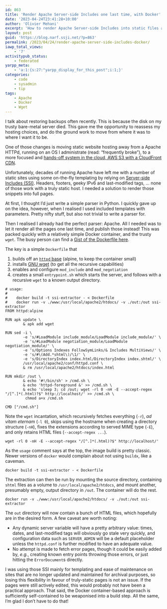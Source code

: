 ```yaml
---
id: 863
title: 'Render Apache Server-side Includes one last time, with Docker'
date: '2023-04-24T23:41:28+10:00'
author: 'Olivier Mehani'
excerpt: 'How to render Apache Server-side Includes into static files automatically? Decades of running Apache dave left me with a number of static sites relying on SSI-based templating. I needed a quick, and relatively accurate, way to generate truly static HTML files from my templates. I turned to a simple Docker container to do both the rendering and the dumping of the pages. Powered by Apache and Wget.'
layout: post
guid: 'https://blog.narf.ssji.net/?p=863'
permalink: /2023/04/24/render-apache-server-side-includes-docker/
iawp_total_views:
    - '7'
activitypub_status:
    - federated
yarpp_meta:
    - 'a:1:{s:27:"yarpp_display_for_this_post";i:1;}'
categories:
    - code
    - sysadmin
    - tip
tags:
    - Apache
    - Docker
    - Wget
---
```


I talk about restoring backups often recently. This is because the disk on my trusty bare-metal server died. This gave me the opportunity to reassess my hosting choices, and do the ground work to move from where it was to where I want it to be.

One of those changes is moving static website hosting away from a Apache HTTPd, running on an OS I administrate (read: “frequently broke”), to a more focused and [hands-off system in the cloud, AWS S3 with a CloudFront CDN](https://blog.narf.ssji.net/2023/06/11/public-website-aws-s3-cloudfront/ "Public website with S3 and CloudFront").

Unfortunately, decades of running Apache have left me with a number of static sites using some on-the-fly templating by relying on [Server-side Includes (SSI)](https://httpd.apache.org/docs/current/howto/ssi.html). Headers, footers, geeky IPv6 and last-modified tags, … none of those work with a truly static host. I needed a solution to render those snippets into full pages.

At first, I thought I’d just write a simple parser in Python. I quickly gave up on the idea, however, when I realised I used included templates with parameters. Pretty nifty stuff, but also not trivial to write a parser for.

Then I realised I already had the perfect parser: Apache. All I needed was to let it render all the pages one last time, and publish those instead! This was packed quickly with a relatively simple Docker container, and the trusty `wget`. The busy person can find a [Gist of the Dockerfile here](https://gist.github.com/shtrom/bfaac4b6d9089e24bb495f4948d1f0f0).

The key is a simple `Dockerfile` that

1. builds off an [`httpd` base](http://hub.docker.com/_/apache) (alpine, to keep the container small)
2. installs [GNU wget](https://www.gnu.org/software/wget/) (to get all the recursive capabilities)
3. enables and configure `mod_include` and `mod_negotiation`
4. creates a small `entrypoint.sh` which starts the server, and follows with a recursive `wget` to a known output directory.

```
# usage:
#
#    docker build -t ssi-extractor - < Dockerfile
#    docker run -v ./www:/usr/local/apache2/htdocs/ -v ./out:/out ssi-extractor
FROM httpd:alpine

RUN apk update \
        & apk add wget

RUN sed -i \
        -e 's/#LoadModule include_module/LoadModule include_module/' \
        -e 's/#LoadModule negotiation_module/LoadModule negotiation_module/' \
        -e 's/Options Indexes FollowSymLinks/& Includes MultiViews/' \
        -e 's/#\(Add.*shtml\)/\1/' \
        -e 's/DirectoryIndex index.html/DirectoryIndex index.shtml/' \
        /usr/local/apache2/conf/httpd.conf \
        & rm /usr/local/apache2/htdocs/index.html

RUN mkdir /out \
        & echo '#!/bin/sh' > /cmd.sh \
        & echo 'httpd-foreground &' >> /cmd.sh \
        & echo 'sleep 3; cd /out; wget -rl 0 -nH -E --accept-regex "/[^.]*(.html)?$" http://localhost/' >> /cmd.sh \
         chmod a+x /cmd.sh

CMD ["/cmd.sh"]
```

Note the `wget` incantation, which recursively fetches everything (`-r`), *ad vitam eternam* (`-l 0`), skips using the hostname when creating a directory structure (`-nH`), fixes the extensions according to served MIME type (`-E`), and only retains HTML files (`--accept-regex ...`).

```
wget -rl 0 -nH -E --accept-regex "/[^.]*(.html)?$" http://localhost/'
```

As the `usage` comment says at the top, the image build is pretty classic. Newer versions of `docker` would complain about not using `buildx`, like a caveman.

```
docker build -t ssi-extractor - < Dockerfile
```

The extraction can then be run by mounting the source directory, containing `shtml` files as a volume to `/usr/local/apache2/htdocs`, and mount another, presumably empty, output directory in `/out`. The container will do the rest.

```
docker run -v ./www:/usr/local/apache2/htdocs/ -v ./out:/out ssi-extractor
```

The `out` directory will now contain a bunch of HTML files, which hopefully are in the desired form. A few caveat are worth noting:

- Any dynamic server variable will have a pretty arbitrary value: times, dates, and last-modified tags will obviously go stale very quickly, and configuration data such as `SERVER_ADMIN` will be a default placeholder unless the `httpd.conf` is further modified to have an adequate value.
- No attempt is made to fetch error pages, though it could be easily added by, *e.g.*, creating known entry points throwing those errors, or just hitting the `ErrorDocument`s directly.

I was using those SSI mainly for templating and ease of maintenance on sites that are no longer updated and maintained for archival purposes, so losing this flexibility in favour of truly-static pages is not an issue. If the pages were still actively edited, this would probably not have been a practical approach. That said, the Docker container-based approach is sufficiently self-contained to be weaponised into a build step. All the same, I’m glad I don’t have to do that!
